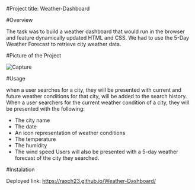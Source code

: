 #Project title: Weather-Dashboard


#Overview

The task was to build a weather dashboard that would run in the browser and feature dynamically updated HTML and CSS. We had to use the 5-Day Weather Forecast to retrieve city weather data.

#Picture of the Project

![Capture](https://github.com/Raxch23/Weather-Dashboard/assets/148925012/c3419501-1f6a-462c-b929-01ff976cf03d)

#Usage

when a user searches for a city, they will be presented with current and future weather conditions for that city, will be added to the search history. When a user searchers for the current weather condition of a city, they will be presented with the following:
* The city name
* The date
* An icon representation of weather conditions
* The temperature
* The humidity
* The wind speed
Users will also be  presented with a 5-day weather forecast of the city they searched.

#Instalation

Deployed link: https://raxch23.github.io/Weather-Dashboard/

